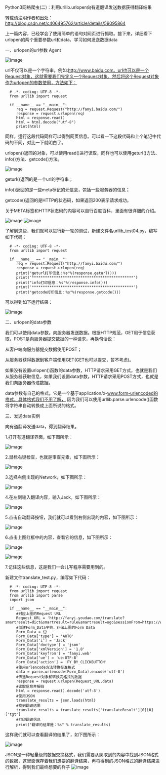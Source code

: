 Python3网络爬虫(二)：利用urllib.urlopen向有道翻译发送数据获得翻译结果


转载请注明作者和出处：http://blog.csdn.net/c406495762/article/details/59095864

   上一篇内容，已经学会了使用简单的语句对网页进行抓取。接下来，详细看下urlopen的两个重要参数url和data，学习如何发送数据data

一、urlopen的url参数 Agent

![image](https://github.com/winter-bear/python-study/blob/master/Python3%E7%BD%91%E7%BB%9C%E7%88%AC%E8%99%AB%E5%85%A5%E9%97%A8(Jack%20Cui)/screenshot/2-1.png)


  url不仅可以是一个字符串，例如:http://www.baidu.com。url也可以是一个Request对象，这就需要我们先定义一个Request对象，然后将这个Request对象作为urlopen的参数使用，方法如下：

      # -*- coding: UTF-8 -*-
      from urllib import request

      if __name__ == "__main__":
         req = request.Request("http://fanyi.baidu.com/")
         response = request.urlopen(req)
         html = response.read()
         html = html.decode("utf-8")
         print(html)


   同样，运行这段代码同样可以得到网页信息。可以看一下这段代码和上个笔记中代码的不同，对比一下就明白了。

   urlopen()返回的对象，可以使用read()进行读取，同样也可以使用geturl()方法、info()方法、getcode()方法。

   ![image](https://github.com/winter-bear/python-study/blob/master/Python3%E7%BD%91%E7%BB%9C%E7%88%AC%E8%99%AB%E5%85%A5%E9%97%A8(Jack%20Cui)/screenshot/2-2.png)


   geturl()返回的是一个url的字符串；

   info()返回的是一些meta标记的元信息，包括一些服务器的信息；

   getcode()返回的是HTTP的状态码，如果返回200表示请求成功。

   关于META标签和HTTP状态码的内容可以自行百度百科，里面有很详细的介绍。

   ![image](https://github.com/winter-bear/python-study/blob/master/Python3%E7%BD%91%E7%BB%9C%E7%88%AC%E8%99%AB%E5%85%A5%E9%97%A8(Jack%20Cui)/screenshot/2-3.png)
   ![image](https://github.com/winter-bear/python-study/blob/master/Python3%E7%BD%91%E7%BB%9C%E7%88%AC%E8%99%AB%E5%85%A5%E9%97%A8(Jack%20Cui)/screenshot/2-4.png)


   了解到这些，我们就可以进行新一轮的测试，新建文件名urllib_test04.py，编写如下代码：

      # -*- coding: UTF-8 -*-
      from urllib import request

      if __name__ == "__main__":
         req = request.Request("http://fanyi.baidu.com/")
         response = request.urlopen(req)
         print("geturl打印信息：%s"%(response.geturl()))
         print('**********************************************')
         print("info打印信息：%s"%(response.info()))
         print('**********************************************')
         print("getcode打印信息：%s"%(response.getcode()))


   可以得到如下运行结果：

   ![image](https://github.com/winter-bear/python-study/blob/master/Python3%E7%BD%91%E7%BB%9C%E7%88%AC%E8%99%AB%E5%85%A5%E9%97%A8(Jack%20Cui)/screenshot/2-5.png)


二、urlopen的data参数

   我们可以使用data参数，向服务器发送数据。根据HTTP规范，GET用于信息获取，POST是向服务器提交数据的一种请求，再换句话说：

   从客户端向服务器提交数据使用POST；

   从服务器获得数据到客户端使用GET(GET也可以提交，暂不考虑)。

   如果没有设置urlopen()函数的data参数，HTTP请求采用GET方式，也就是我们从服务器获取信息，如果我们设置data参数，HTTP请求采用POST方式，也就是我们向服务器传递数据。

   data参数有自己的格式，它是一个基于application/x-www.form-urlencoded的格式，具体格式我们不用了解， 因为我们可以使用urllib.parse.urlencode()函数将字符串自动转换成上面所说的格式。

三、发送data实例

   向有道翻译发送data，得到翻译结果。

   1.打开有道翻译界面，如下图所示：

   ![image](https://github.com/winter-bear/python-study/blob/master/Python3%E7%BD%91%E7%BB%9C%E7%88%AC%E8%99%AB%E5%85%A5%E9%97%A8(Jack%20Cui)/screenshot/2-6.png)


   2.鼠标右键检查，也就是审查元素，如下图所示：

   ![image](https://github.com/winter-bear/python-study/blob/master/Python3%E7%BD%91%E7%BB%9C%E7%88%AC%E8%99%AB%E5%85%A5%E9%97%A8(Jack%20Cui)/screenshot/2-7.png)


   3.选择右侧出现的Network，如下图所示：

   ![image](https://github.com/winter-bear/python-study/blob/master/Python3%E7%BD%91%E7%BB%9C%E7%88%AC%E8%99%AB%E5%85%A5%E9%97%A8(Jack%20Cui)/screenshot/2-8.png)


   4.在左侧输入翻译内容，输入Jack，如下图所示：

   ![image](https://github.com/winter-bear/python-study/blob/master/Python3%E7%BD%91%E7%BB%9C%E7%88%AC%E8%99%AB%E5%85%A5%E9%97%A8(Jack%20Cui)/screenshot/2-9.png)


   5.点击自动翻译按钮，我们就可以看到右侧出现的内容，如下图所示：

   ![image](https://github.com/winter-bear/python-study/blob/master/Python3%E7%BD%91%E7%BB%9C%E7%88%AC%E8%99%AB%E5%85%A5%E9%97%A8(Jack%20Cui)/screenshot/2-10.png)


   6.点击上图红框中的内容，查看它的信息，如下图所示：

   ![image](https://github.com/winter-bear/python-study/blob/master/Python3%E7%BD%91%E7%BB%9C%E7%88%AC%E8%99%AB%E5%85%A5%E9%97%A8(Jack%20Cui)/screenshot/2-11.png)


   ![image](https://github.com/winter-bear/python-study/blob/master/Python3%E7%BD%91%E7%BB%9C%E7%88%AC%E8%99%AB%E5%85%A5%E9%97%A8(Jack%20Cui)/screenshot/2-12.png)


   7.记住这些信息，这是我们一会儿写程序需要用到的。

   新建文件translate_test.py，编写如下代码：

      # -*- coding: UTF-8 -*-
      from urllib import request
      from urllib import parse
      import json

      if __name__ == "__main__":
         #对应上图的Request URL
         Request_URL = 'http://fanyi.youdao.com/translate?smartresult=dict&smartresult=rule&smartresult=ugc&sessionFrom=https://www.baidu.com/link'
         #创建Form_Data字典，存储上图的Form Data
         Form_Data = {}
         Form_Data['type'] = 'AUTO'
         Form_Data['i'] = 'Jack'
         Form_Data['doctype'] = 'json'
         Form_Data['xmlVersion'] = '1.8'
         Form_Data['keyfrom'] = 'fanyi.web'
         Form_Data['ue'] = 'ue:UTF-8'
         Form_Data['action'] = 'FY_BY_CLICKBUTTON'
         #使用urlencode方法转换标准格式
         data = parse.urlencode(Form_Data).encode('utf-8')
         #传递Request对象和转换完格式的数据
         response = request.urlopen(Request_URL,data)
         #读取信息并解码
         html = response.read().decode('utf-8')
         #使用JSON
         translate_results = json.loads(html)
         #找到翻译结果
         translate_results = translate_results['translateResult'][0][0]['tgt']
         #打印翻译信息
         print("翻译的结果是：%s" % translate_results)


   这样我们就可以查看翻译的结果了，如下图所示：

   ![image](https://github.com/winter-bear/python-study/blob/master/Python3%E7%BD%91%E7%BB%9C%E7%88%AC%E8%99%AB%E5%85%A5%E9%97%A8(Jack%20Cui)/screenshot/2-13.png)


   JSON是一种轻量级的数据交换格式，我们需要从爬取到的内容中找到JSON格式的数据，这里面保存着我们想要的翻译结果，再将得到的JSON格式的翻译结果进行解析，得到我们最终想要的样子
   ![image](https://github.com/winter-bear/python-study/blob/master/Python3%E7%BD%91%E7%BB%9C%E7%88%AC%E8%99%AB%E5%85%A5%E9%97%A8(Jack%20Cui)/screenshot/2-14.png)
